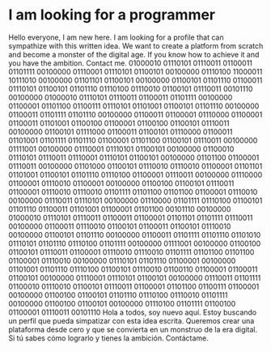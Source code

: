 # I am looking for a programmer
Hello everyone, I am new here. I am looking for a profile that can sympathize with this written idea. We want to create a platform from scratch and become a monster of the digital age. If you know how to achieve it and you have the ambition. Contact me.
01000010 01110101 01110011 01100011 01101111 00100000 01110001 01110101 01100101 00100000 01110100 11000011 10111010 00100000 01101101 01100101 00100000 01100101 01101110 01100011 01110101 01100101 01101110 01110100 01110010 01100101 01110011 00101110 00100000 01000010 01110101 01110011 01100011 01101111 00100000 01100001 01101100 01100111 01110101 01101001 01100101 01101110 00100000 01100011 01101111 01101110 00100000 01100011 01100001 01110000 01100001 01100011 01101001 01100100 01100001 01100100 01100101 01110011 00100000 01100101 01111000 01100011 01100101 01110000 01100011 01101001 01101111 01101110 01100001 01101100 01100101 01110011 00100000 01111001 00100000 01110001 01110101 01100101 00100000 01100010 01110101 01110011 01110001 01110101 01100101 00100000 01101100 01100001 01110011 00100000 01101000 01100101 01110010 01110010 01100001 01101101 01101001 01100101 01101110 01110100 01100001 01110011 00100000 01110000 01100001 01110010 01100001 00100000 01100100 01100101 01110011 01100001 01110010 01110010 01101111 01101100 01101100 01100001 01110010 00100000 01110011 01110101 00100000 01110000 01101111 01110100 01100101 01101110 01100011 01101001 01100001 01101100 00101110 00100000 01000010 01110101 01110011 01100011 01100001 01101101 01101111 01110011 00100000 01100011 01110010 01100101 01100011 01100101 01110010 00100000 01100101 01101110 00100000 01100011 01101111 01101110 01101010 01110101 01101110 01110100 01101111 00100000 01111001 00100000 01100100 01100101 01110011 01100001 01110010 01110010 01101111 01101100 01101100 01100001 01110010 00100000 01110101 01101110 01100001 00100000 01101001 01101110 01110100 01100101 01110010 01100110 01100001 01100011 01100101 00100000 01110001 01110101 01100101 00100000 01110011 01101111 01100010 01110010 01100101 01110011 01100001 01101100 01100111 01100001 00100000 01100100 01100101 01101110 01110100 01110010 01101111 00100000 01100100 01100101 00100000 01110100 01101111 01100100 01100001 01110011 00101110
Hola a todos, soy nuevo aquí. Estoy buscando un perfil que pueda simpatizar con esta idea escrita. Queremos crear una plataforma desde cero y que se convierta en un monstruo de la era digital. Si tú sabes cómo lograrlo y tienes la ambición. Contáctame.
